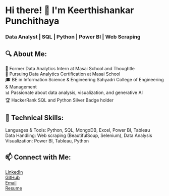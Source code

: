 # Hi there! 👋 I'm Keerthishankar Punchithaya
### Data Analyst | SQL | Python | Power BI | Web Scraping
## 🔍 About Me:

💼 Former Data Analytics Intern at Masai School and Thoughtle </br>
📜 Pursuing Data Analytics Certification at Masai School </br>
🎓 BE in Information Science & Engineering 
Sahyadri College of Engineering & Management </br>
📊 Passionate about data analysis, visualization, and generative AI </br>
🏆 HackerRank SQL and Python Silver Badge holder </br>
## 🔧 Technical Skills:

Languages & Tools: Python, SQL, MongoDB, Excel, Power BI, Tableau </br>
Data Handling: Web scraping (BeautifulSoup, Selenium), Data Analysis </br>
Visualization: Power BI, Tableau, Python </br>

## 📫 Connect with Me:

[LinkedIn]() </br>
[GitHub]() </br>
[Email](punchithayakeerthishankar@gmail.com) </br>
[Resume](https://resume-builder-test-new.masaischool.com/resume/public?resumeId=6655e229731be4118939834d)

